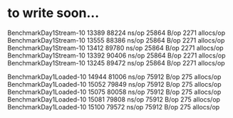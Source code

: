 # to write soon...

BenchmarkDay1Stream-10    	   13389	     88224 ns/op	   25864 B/op	    2271 allocs/op
BenchmarkDay1Stream-10    	   13555	     88386 ns/op	   25864 B/op	    2271 allocs/op
BenchmarkDay1Stream-10    	   13412	     89780 ns/op	   25864 B/op	    2271 allocs/op
BenchmarkDay1Stream-10    	   13392	     90406 ns/op	   25864 B/op	    2271 allocs/op
BenchmarkDay1Stream-10    	   13245	     89472 ns/op	   25864 B/op	    2271 allocs/op


BenchmarkDay1Loaded-10    	   14944	     81006 ns/op	   75912 B/op	     275 allocs/op
BenchmarkDay1Loaded-10    	   15052	     79849 ns/op	   75912 B/op	     275 allocs/op
BenchmarkDay1Loaded-10    	   15075	     80058 ns/op	   75912 B/op	     275 allocs/op
BenchmarkDay1Loaded-10    	   15081	     79808 ns/op	   75912 B/op	     275 allocs/op
BenchmarkDay1Loaded-10    	   15100	     79572 ns/op	   75912 B/op	     275 allocs/op